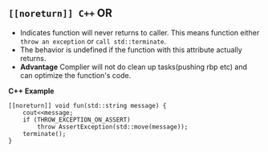 ## `[[noreturn]] C++` OR 
  - Indicates function will never returns to caller. This means function either `throw an exception` or `call std::terminate`.
  - The behavior is undefined if the function with this attribute actually returns.
  - **Advantage** Complier will not do clean up tasks(pushing rbp etc) and can optimize the function's code.
  
**C++ Example**
```
[[noreturn]] void fun(std::string message) {
    cout<<message;
    if (THROW_EXCEPTION_ON_ASSERT)
        throw AssertException(std::move(message));
    terminate();
}
```
